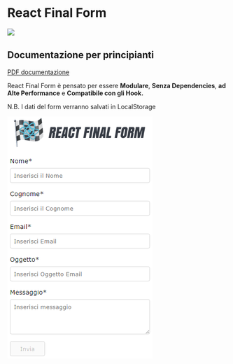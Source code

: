 <h1>React Final Form</h1>
<img src="https://final-form.org/rff-card.jpg" width="500px">
<h2>Documentazione per principianti</h2>
<p><a href="https://pdfhost.io/v/sXBWki37g_React_Final_Form_Documentazione_per_principiantI">PDF documentazione</a>
</p>
<p>React Final Form è pensato per essere <b>Modulare</b>, <b>Senza Dependencies</b>, <b>ad Alte Performance</b> e <b>Compatibile con gli Hook.</b>

<span>N.B. I dati del form verranno salvati in LocalStorage</span>

<img src="./reactfinalform.png" alt="react final form">